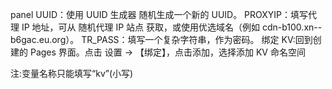 panel
UUID：使用 UUID 生成器 随机生成一个新的 UUID。
PROXYIP：填写代理 IP 地址，可从 随机代理 IP 站点 获取，或使用优选域名（例如 cdn-b100.xn--b6gac.eu.org）。
TR_PASS：填写一个复杂字符串，作为密码。
绑定 KV:回到创建的 Pages 界面。点击 设置 -> 【绑定】，点击添加，选择添加 KV 命名空间

注:变量名称只能填写“kv”(小写)
